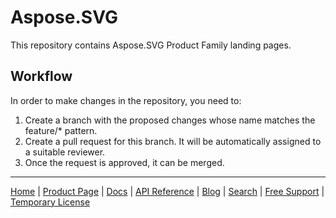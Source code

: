 # Aspose.SVG

This repository contains Aspose.SVG Product Family landing pages.

## Workflow

In order to make changes in the repository, you need to:

1. Create a branch with the proposed changes whose name matches the feature/* pattern.
2. Create a pull request for this branch. It will be automatically assigned to a suitable reviewer.
3. Once the request is approved, it can be merged.

------------

[Home](https://www.aspose.com/) | [Product Page](https://products.aspose.com/svg/) | [Docs](https://docs.aspose.com/svg/) | [API Reference](https://apireference.aspose.com/svg) | [Blog](https://blog.aspose.com/category/svg/) | [Search](https://search.aspose.com/) | [Free Support](https://forum.aspose.com/c/svg) |  [Temporary License](https://purchase.aspose.com/temporary-license)
